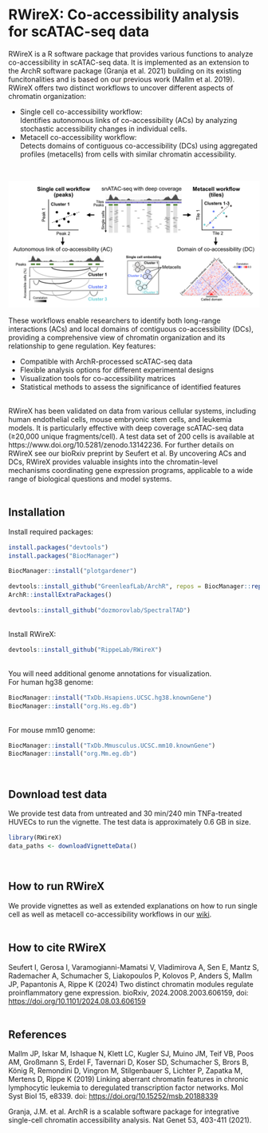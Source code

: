 # RWireX: Co-accessibility analysis for scATAC-seq data
RWireX is a R software package that provides various functions to analyze co-accessibility in scATAC-seq data. It is implemented as an extension to the ArchR software package (Granja et al. 2021) building on its existing funcitonalities and is based on our previous work (Mallm et al. 2019). RWireX offers two distinct workflows to uncover different aspects of chromatin organization: <br />
 - Single cell co-accessibility workflow: <br />
   Identifies autonomous links of co-accessibility (ACs) by analyzing stochastic accessibility changes in individual cells.
 - Metacell co-accessibility workflow: <br />
   Detects domains of contiguous co-accessibility (DCs) using aggregated profiles (metacells) from cells with similar chromatin accessibility.
<br />

![RWireX_scheme](/figures/RWireX_scheme_short.png)

These workflows enable researchers to identify both long-range interactions (ACs) and local domains of contiguous co-accessibility (DCs), providing a comprehensive view of chromatin organization and its relationship to gene regulation.
Key features:
- Compatible with ArchR-processed scATAC-seq data
- Flexible analysis options for different experimental designs
- Visualization tools for co-accessibility matrices
- Statistical methods to assess the significance of identified features
<br />
RWireX has been validated on data from various cellular systems, including human endothelial cells, mouse embryonic stem cells, and leukemia models. It is particularly effective with deep coverage scATAC-seq data (≥20,000 unique fragments/cell). A test data set of 200 cells is available at https://www.doi.org/10.5281/zenodo.13142236. For further details on RWireX see our bioRxiv preprint by Seufert et al.
By uncovering ACs and DCs, RWireX provides valuable insights into the chromatin-level mechanisms coordinating gene expression programs, applicable to a wide range of biological questions and model systems. <br />
<br />

## Installation

Install required packages: <br />

```r
install.packages("devtools")
install.packages("BiocManager")
```
```r
BiocManager::install("plotgardener")
```
```r
devtools::install_github("GreenleafLab/ArchR", repos = BiocManager::repositories())
ArchR::installExtraPackages()
```
```r
devtools::install_github("dozmorovlab/SpectralTAD")
```
<br />
Install RWireX: <br />

```r
devtools::install_github("RippeLab/RWireX")
```
<br />
You will need additional genome annotations for visualization. <br />
For human hg38 genome:

```r
BiocManager::install("TxDb.Hsapiens.UCSC.hg38.knownGene")
BiocManager::install("org.Hs.eg.db")
```
<br />
For mouse mm10 genome:

```r
BiocManager::install("TxDb.Mmusculus.UCSC.mm10.knownGene")
BiocManager::install("org.Mm.eg.db")
```
<br />

## Download test data
We provide test data from untreated and 30 min/240 min TNFa-treated HUVECs to run the vignette. The test data is approximately 0.6 GB in size.

```r
library(RWireX)
data_paths <- downloadVignetteData()
```
<br />

## How to run RWireX
We provide vignettes as well as extended explanations on how to run single cell as well as metacell co-accessibility workflows in our [wiki](https://github.com/RippeLab/RWireX/wiki).
<br /><br />

## How to cite RWireX
Seufert I, Gerosa I, Varamogianni-Mamatsi V, Vladimirova A, Sen E, Mantz S, Rademacher A, Schumacher S, Liakopoulos P, Kolovos P, Anders S, Mallm JP, Papantonis A, Rippe K (2024) Two distinct chromatin modules regulate proinflammatory gene expression. bioRxiv, 2024.2008.2003.606159, doi: https://doi.org/10.1101/2024.08.03.606159
<br /><br />

## References
Mallm JP, Iskar M, Ishaque N, Klett LC, Kugler SJ, Muino JM, Teif VB, Poos AM, Großmann S, Erdel F, Tavernari D, Koser SD, Schumacher S, Brors B, König R, Remondini D, Vingron M, Stilgenbauer S, Lichter P, Zapatka M, Mertens D, Rippe K (2019) Linking aberrant chromatin features in chronic lymphocytic leukemia to deregulated transcription factor networks. Mol Syst Biol 15, e8339. doi: https://doi.org/10.15252/msb.20188339

Granja, J.M. et al. ArchR is a scalable software package for integrative single-cell chromatin accessibility analysis. Nat Genet 53, 403-411 (2021).

